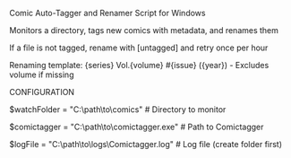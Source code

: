Comic Auto-Tagger and Renamer Script for Windows

Monitors a directory, tags new comics with metadata, and renames them

If a file is not tagged, rename with [untagged] and retry once per hour

Renaming template: {series} Vol.{volume} #{issue} ({year}) - Excludes volume if missing

CONFIGURATION

$watchFolder = "C:\path\to\comics"  # Directory to monitor

$comictagger = "C:\path\to\comictagger.exe"  # Path to Comictagger

$logFile = "C:\path\to\logs\Comictagger.log"  # Log file (create folder first)
